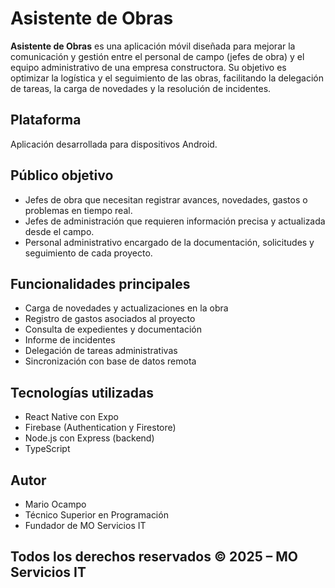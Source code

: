 # Asistente de Obras

**Asistente de Obras** es una aplicación móvil diseñada para mejorar la comunicación y gestión entre el personal de campo (jefes de obra) y el equipo administrativo de una empresa constructora. Su objetivo es optimizar la logística y el seguimiento de las obras, facilitando la delegación de tareas, la carga de novedades y la resolución de incidentes.

## Plataforma

Aplicación desarrollada para dispositivos Android.

## Público objetivo

- Jefes de obra que necesitan registrar avances, novedades, gastos o problemas en tiempo real.
- Jefes de administración que requieren información precisa y actualizada desde el campo.
- Personal administrativo encargado de la documentación, solicitudes y seguimiento de cada proyecto.

## Funcionalidades principales

- Carga de novedades y actualizaciones en la obra
- Registro de gastos asociados al proyecto
- Consulta de expedientes y documentación
- Informe de incidentes
- Delegación de tareas administrativas
- Sincronización con base de datos remota

## Tecnologías utilizadas

- React Native con Expo
- Firebase (Authentication y Firestore)
- Node.js con Express (backend)
- TypeScript
## Autor
- Mario Ocampo
- Técnico Superior en Programación
- Fundador de MO Servicios IT
## Todos los derechos reservados © 2025 – MO Servicios IT
